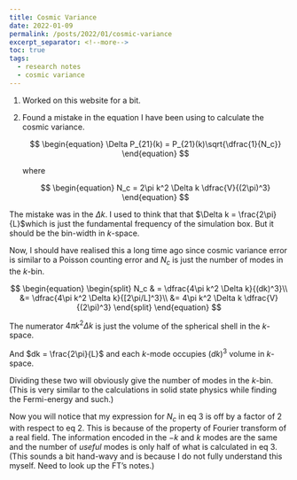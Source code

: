 ```yaml
---
title: Cosmic Variance
date: 2022-01-09
permalink: /posts/2022/01/cosmic-variance
excerpt_separator: <!--more-->
toc: true
tags:
  - research notes
  - cosmic variance
---
```


1. Worked on this website for a bit.
2. Found a mistake in the equation I have been using to calculate the cosmic variance.
    
    $$
    \begin{equation}
    \Delta P_{21}(k) = P_{21}(k)\sqrt{\dfrac{1}{N_c}}
    \end{equation}
    $$
    
    where
    
    $$
    \begin{equation}
    N_c = 2\pi k^2 \Delta k \dfrac{V}{(2\pi)^3}
    \end{equation}
    $$
    
The mistake was in the $\Delta k$. I used to think that that $\Delta k = \frac{2\pi}{L}$which is just the fundamental frequency of the simulation box. But it should be the bin-width in $k$-space.

<!--more-->
    
Now, I should have realised this a long time ago since cosmic variance error is similar to a Poisson counting error and $N_c$ is just the number of modes in the $k$-bin.
    
$$
\begin{equation}
\begin{split}
N_c  & = \dfrac{4\pi k^2 \Delta k}{(dk)^3}\\ 
&= \dfrac{4\pi k^2 \Delta k}{[2\pi/L]^3}\\ &= 4\pi k^2 \Delta k \dfrac{V}{(2\pi)^3}
\end{split}
\end{equation}
$$
    
The numerator $4\pi k^2 \Delta k$ is just the volume of the spherical shell in the $k$-space. 
    
And $dk = \frac{2\pi}{L}$ and each $k$-mode occupies $(dk)^3$ volume in $k$-space.
    
Dividing these two will obviously give the number of modes in the $k$-bin. (This is very similar to the calculations in solid state physics while finding the Fermi-energy and such.)
    
Now you will notice that my expression for $N_c$ in eq 3 is off by a factor of 2 with respect to eq 2. This is because of the property of Fourier transform of a real field. The information encoded in the $-k$ and $k$ modes are the same and the number of *useful* modes is only half of what is calculated in eq 3. (This sounds a bit hand-wavy and is because I do not fully understand this myself. Need to look up the FT’s notes.)
